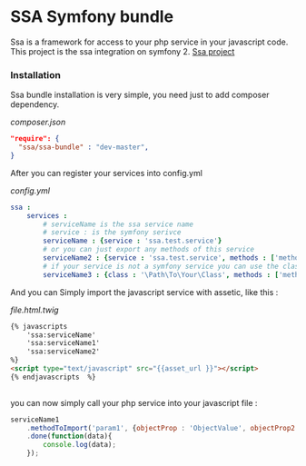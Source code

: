 SSA Symfony bundle
==========

Ssa is a framework for access to your php service in your javascript code. This project is the ssa integration on symfony 2.
[Ssa project](https://github.com/deblockt/ssa)

### Installation

Ssa bundle installation is very simple, you need just to add composer dependency.

*composer.json*
```json
"require": {
  "ssa/ssa-bundle" : "dev-master",
}
```

After you can register your services into config.yml

*config.yml*
```yml
ssa :
    services :
        # serviceName is the ssa service name
        # service : is the symfony serivce
        serviceName : {service : 'ssa.test.service'}
        # or you can just export any methods of this service
        serviceName2 : {service : 'ssa.test.service', methods : ['methodToImport']}
        # if your service is not a symfony service you can use the class attribute
        serviceName3 : {class : '\Path\To\Your\Class', methods : ['methodToImport']}      
```

And you can Simply import the javascript service with assetic, like this :

*file.html.twig*
```html
{% javascripts 
    'ssa:serviceName'
    'ssa:serviceName1'
    'ssa:serviceName2'
%}
<script type="text/javascript" src="{{asset_url }}"></script>
{% endjavascripts  %}
    
```

you can now simply call your php service into your javascript file : 
```javascript
serviceName1
    .methodToImport('param1', {objectProp : 'ObjectValue', objectProp2 : 'ObjectValue2'})
    .done(function(data){
        console.log(data);
    });
```
